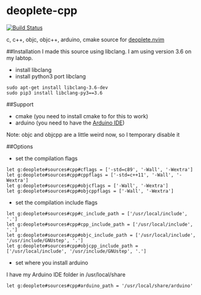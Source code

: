 deoplete-cpp
============
[![Build Status](https://travis-ci.org/kiddos/deoplete-cpp.svg?branch=master)](https://travis-ci.org/kiddos/deoplete-cpp)

c, c++, objc, objc++, arduino, cmake source for [deoplete.nvim](https://github.com/Shougo/deoplete.nvim)

##Installation
I made this source using libclang. I am using version 3.6 on my labtop.
- install libclang
- install python3 port libclang

``` shell
sudo apt-get install libclang-3.6-dev
sudo pip3 install libclang-py3==3.6
```

##Support
* cmake (you need to install cmake to for this to work)
* arduino (you need to have the [Arduino IDE](https://www.arduino.cc/en/Main/Software))

Note: objc and objcpp are a little weird now, so I temporary disable it

##Options
* set the compilation flags

``` vim
let g:deoplete#sources#cpp#cflags = ['-std=c89', '-Wall', '-Wextra']
let g:deoplete#sources#cpp#cppflags = ['-std=c++11', '-Wall', '-Wextra']
let g:deoplete#sources#cpp#objcflags = ['-Wall', '-Wextra']
let g:deoplete#sources#cpp#objcppflags = ['-Wall', '-Wextra']
```
* set the compilation include flags

``` vim
let g:deoplete#sources#cpp#c_include_path = ['/usr/local/include', '.']
let g:deoplete#sources#cpp#cpp_include_path = ['/usr/local/include', '.']
let g:deoplete#sources#cpp#objc_include_path = ['/usr/local/include', '/usr/include/GNUstep', '.']
let g:deoplete#sources#cpp#objcpp_include_path = ['/usr/local/include', '/usr/include/GNUstep', '.']
```
* set where you install arduino

I have my Arduino IDE folder in /usr/local/share

``` vim
let g:deoplete#sources#cpp#arduino_path = '/usr/local/share/arduino'
```
